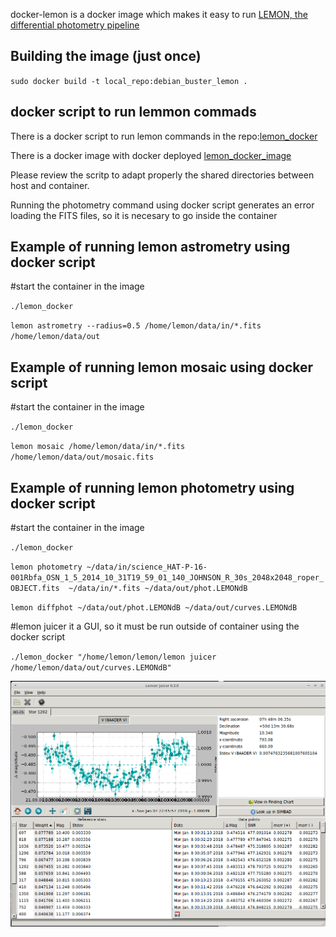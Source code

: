 docker-lemon is a docker image which makes it easy to run [LEMON, the differential photometry pipeline](https://github.com/vterron/lemon)

## Building the image (just once)

`sudo docker build -t local_repo:debian_buster_lemon .`

## docker script to run lemmon commads

There is a docker script to run lemon commands in the repo:[lemon_docker](https://github.com/rmorales-iaa/debian_lemon/blob/master/lemon_docker)

There is a docker image with docker deployed [lemon_docker_image](https://hub.docker.com/repository/docker/rmoralesiaa/debian)

Please review the scritp to adapt properly the shared directories between host and container.

Running the photometry command using docker script generates an error loading the FITS files, so it is necesary to go inside the container


## Example of running lemon astrometry using docker script
#start the container in the image

`./lemon_docker`

`lemon astrometry --radius=0.5 /home/lemon/data/in/*.fits /home/lemon/data/out`


## Example of running lemon mosaic using docker script
#start the container in the image

`./lemon_docker` 

`lemon mosaic /home/lemon/data/in/*.fits /home/lemon/data/out/mosaic.fits`

## Example of running lemon photometry using docker script
#start the container in the image

`./lemon_docker`

`lemon photometry ~/data/in/science_HAT-P-16-001Rbfa_OSN_1_5_2014_10_31T19_59_01_140_JOHNSON_R_30s_2048x2048_roper_OBJECT.fits  ~/data/in/*.fits ~/data/out/phot.LEMONdB`

`lemon diffphot ~/data/out/phot.LEMONdB ~/data/out/curves.LEMONdB`

#lemon juicer it a GUI, so it must be run outside of container using the docker script

`./lemon_docker "/home/lemon/lemon/lemon juicer /home/lemon/data/out/curves.LEMONdB"`

![screenshot](https://raw.githubusercontent.com/dokeeffe/docker-lemon/master/docs/juicer-screenshot.png)

